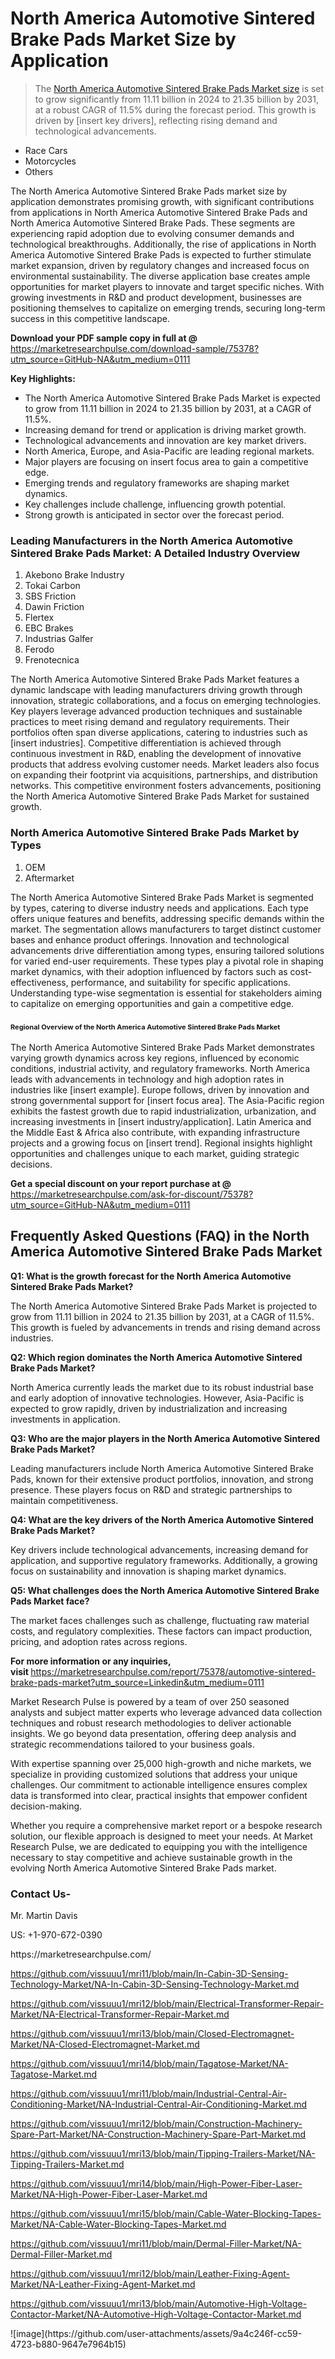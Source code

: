 <h1>North America Automotive Sintered Brake Pads Market&nbsp;Size by Application</h1><blockquote><p>The <a href="https://marketresearchpulse.com/download-sample/75378?utm_source=GitHub-NA&amp;utm_medium=0111">North America Automotive Sintered Brake Pads Market size</a> is set to grow significantly from 11.11 billion in 2024 to 21.35 billion by 2031, at a robust CAGR of 11.5% during the forecast period. This growth is driven by [insert key drivers], reflecting rising demand and technological advancements.</p></blockquote><ul><li>Race Cars<li> Motorcycles<li> Others</li></ul><p>The North America Automotive Sintered Brake Pads market size by application demonstrates promising growth, with significant contributions from applications in North America Automotive Sintered Brake Pads and North America Automotive Sintered Brake Pads. These segments are experiencing rapid adoption due to evolving consumer demands and technological breakthroughs. Additionally, the rise of applications in North America Automotive Sintered Brake Pads is expected to further stimulate market expansion, driven by regulatory changes and increased focus on environmental sustainability. The diverse application base creates ample opportunities for market players to innovate and target specific niches. With growing investments in R&D and product development, businesses are positioning themselves to capitalize on emerging trends, securing long-term success in this competitive landscape.</p><p><strong>Download your PDF sample copy in full at @ </strong><a href="https://marketresearchpulse.com/download-sample/75378?utm_source=GitHub-NA&amp;utm_medium=0111">https://marketresearchpulse.com/download-sample/75378?utm_source=GitHub-NA&amp;utm_medium=0111</a></p><p><strong>Key Highlights: </strong></p><ul><li>The North America Automotive Sintered Brake Pads Market is expected to grow from 11.11 billion in 2024 to 21.35 billion by 2031, at a CAGR of 11.5%.</li><li>Increasing demand for trend or application is driving market growth.</li><li>Technological advancements and innovation are key market drivers.</li><li>North America, Europe, and Asia-Pacific are leading regional markets.</li><li>Major players are focusing on insert focus area to gain a competitive edge.</li><li>Emerging trends and regulatory frameworks are shaping market dynamics.</li><li>Key challenges include challenge, influencing growth potential.</li><li>Strong growth is anticipated in sector over the forecast period.</li></ul><h3>Leading Manufacturers in the North America Automotive Sintered Brake Pads Market: A Detailed Industry Overview</h3><ol><li>Akebono Brake Industry</li><li>Tokai Carbon</li><li>SBS Friction</li><li>Dawin Friction</li><li>Flertex</li><li>EBC Brakes</li><li>Industrias Galfer</li><li>Ferodo</li><li>Frenotecnica</li></ol><div class="flex max-w-full flex-col flex-grow"><div class="min-h-8 text-message flex w-full flex-col items-end gap-2 whitespace-normal break-words [.text-message+&amp;]:mt-5" dir="auto" data-message-author-role="assistant" data-message-id="fd8432e4-4910-450d-b182-61b7bfb0a01f" data-message-model-slug="gpt-4o"><div class="flex w-full flex-col gap-1 empty:hidden first:pt-[3px]"><div class="markdown prose w-full break-words dark:prose-invert light"><p>The North America Automotive Sintered Brake Pads Market features a dynamic landscape with leading manufacturers driving growth through innovation, strategic collaborations, and a focus on emerging technologies. Key players leverage advanced production techniques and sustainable practices to meet rising demand and regulatory requirements. Their portfolios often span diverse applications, catering to industries such as [insert industries]. Competitive differentiation is achieved through continuous investment in R&amp;D, enabling the development of innovative products that address evolving customer needs. Market leaders also focus on expanding their footprint via acquisitions, partnerships, and distribution networks. This competitive environment fosters advancements, positioning the North America Automotive Sintered Brake Pads Market for sustained growth.</p></div></div></div></div><h3>North America Automotive Sintered Brake Pads Market by Types</h3><ol><li>OEM<li> Aftermarket</li></ol><div class="flex max-w-full flex-col flex-grow"><div class="min-h-8 text-message flex w-full flex-col items-end gap-2 whitespace-normal break-words [.text-message+&amp;]:mt-5" dir="auto" data-message-author-role="assistant" data-message-id="084470be-0bb7-4664-bddf-5156b4f41249" data-message-model-slug="gpt-4o-mini"><div class="flex w-full flex-col gap-1 empty:hidden first:pt-[3px]"><div class="markdown prose w-full break-words dark:prose-invert light"><p>The North America Automotive Sintered Brake Pads Market is segmented by types, catering to diverse industry needs and applications. Each type offers unique features and benefits, addressing specific demands within the market. The segmentation allows manufacturers to target distinct customer bases and enhance product offerings. Innovation and technological advancements drive differentiation among types, ensuring tailored solutions for varied end-user requirements. These types play a pivotal role in shaping market dynamics, with their adoption influenced by factors such as cost-effectiveness, performance, and suitability for specific applications. Understanding type-wise segmentation is essential for stakeholders aiming to capitalize on emerging opportunities and gain a competitive edge.</p></div></div></div></div><h3><span style="font-size: 11px;">Regional Overview of the North America Automotive Sintered Brake Pads Market</span></h3><div class="flex max-w-full flex-col flex-grow"><div class="min-h-8 text-message flex w-full flex-col items-end gap-2 whitespace-normal break-words [.text-message+&amp;]:mt-5" dir="auto" data-message-author-role="assistant" data-message-id="e9038762-ce64-4e30-91c9-9bd413514231" data-message-model-slug="gpt-4o-mini"><div class="flex w-full flex-col gap-1 empty:hidden first:pt-[3px]"><div class="markdown prose w-full break-words dark:prose-invert light"><p>The North America Automotive Sintered Brake Pads Market demonstrates varying growth dynamics across key regions, influenced by economic conditions, industrial activity, and regulatory frameworks. North America leads with advancements in technology and high adoption rates in industries like [insert example]. Europe follows, driven by innovation and strong governmental support for [insert focus area]. The Asia-Pacific region exhibits the fastest growth due to rapid industrialization, urbanization, and increasing investments in [insert industry/application]. Latin America and the Middle East &amp; Africa also contribute, with expanding infrastructure projects and a growing focus on [insert trend]. Regional insights highlight opportunities and challenges unique to each market, guiding strategic decisions.</p></div></div></div></div><p><strong>Get a special discount on your report purchase at @ </strong><a href="https://marketresearchpulse.com/ask-for-discount/75378?utm_source=GitHub-NA&amp;utm_medium=0111">https://marketresearchpulse.com/ask-for-discount/75378?utm_source=GitHub-NA&amp;utm_medium=0111</a></p><h2>Frequently Asked Questions (FAQ) in the North America Automotive Sintered Brake Pads Market</h2><p><strong>Q1: What is the growth forecast for the North America Automotive Sintered Brake Pads Market?</strong></p><p>The North America Automotive Sintered Brake Pads Market is projected to grow from 11.11 billion in 2024 to 21.35 billion by 2031, at a CAGR of 11.5%. This growth is fueled by advancements in trends and rising demand across industries.</p><p><strong>Q2: Which region dominates the North America Automotive Sintered Brake Pads Market?</strong></p><p>North America currently leads the market due to its robust industrial base and early adoption of innovative technologies. However, Asia-Pacific is expected to grow rapidly, driven by industrialization and increasing investments in application.</p><p><strong>Q3: Who are the major players in the North America Automotive Sintered Brake Pads Market?</strong></p><p>Leading manufacturers include North America Automotive Sintered Brake Pads, known for their extensive product portfolios, innovation, and strong presence. These players focus on R&amp;D and strategic partnerships to maintain competitiveness.</p><p><strong>Q4: What are the key drivers of the North America Automotive Sintered Brake Pads Market?</strong></p><p>Key drivers include technological advancements, increasing demand for application, and supportive regulatory frameworks. Additionally, a growing focus on sustainability and innovation is shaping market dynamics.</p><p><strong>Q5: What challenges does the North America Automotive Sintered Brake Pads Market face?</strong></p><p>The market faces challenges such as challenge, fluctuating raw material costs, and regulatory complexities. These factors can impact production, pricing, and adoption rates across regions.</p><p><strong>For more information or any inquiries, visit&nbsp;</strong><a href="https://marketresearchpulse.com/report/75378/automotive-sintered-brake-pads-market?utm_source=Linkedin&utm_medium=0111">https://marketresearchpulse.com/report/75378/automotive-sintered-brake-pads-market?utm_source=Linkedin&utm_medium=0111</a></p><p>Market Research Pulse is powered by a team of over 250 seasoned analysts and subject matter experts who leverage advanced data collection techniques and robust research methodologies to deliver actionable insights. We go beyond data presentation, offering deep analysis and strategic recommendations tailored to your business goals.</p><p>With expertise spanning over 25,000 high-growth and niche markets, we specialize in providing customized solutions that address your unique challenges. Our commitment to actionable intelligence ensures complex data is transformed into clear, practical insights that empower confident decision-making.</p><p>Whether you require a comprehensive market report or a bespoke research solution, our flexible approach is designed to meet your needs. At Market Research Pulse, we are dedicated to equipping you with the intelligence necessary to stay competitive and achieve sustainable growth in the evolving North America Automotive Sintered Brake Pads market.</p><h3><strong>Contact Us-</strong></h3><p>Mr. Martin Davis</p><p>US: +1-970-672-0390</p><p>https://marketresearchpulse.com/</p><p><a href="https://github.com/vissuuu1/mri11/blob/main/In-Cabin-3D-Sensing-Technology-Market/NA-In-Cabin-3D-Sensing-Technology-Market.md">https://github.com/vissuuu1/mri11/blob/main/In-Cabin-3D-Sensing-Technology-Market/NA-In-Cabin-3D-Sensing-Technology-Market.md</a></p><p><a href="https://github.com/vissuuu1/mri12/blob/main/Electrical-Transformer-Repair-Market/NA-Electrical-Transformer-Repair-Market.md">https://github.com/vissuuu1/mri12/blob/main/Electrical-Transformer-Repair-Market/NA-Electrical-Transformer-Repair-Market.md</a></p><p><a href="https://github.com/vissuuu1/mri13/blob/main/Closed-Electromagnet-Market/NA-Closed-Electromagnet-Market.md">https://github.com/vissuuu1/mri13/blob/main/Closed-Electromagnet-Market/NA-Closed-Electromagnet-Market.md</a></p><p><a href="https://github.com/vissuuu1/mri14/blob/main/Tagatose-Market/NA-Tagatose-Market.md">https://github.com/vissuuu1/mri14/blob/main/Tagatose-Market/NA-Tagatose-Market.md</a></p><p><a href="https://github.com/vissuuu1/mri11/blob/main/Industrial-Central-Air-Conditioning-Market/NA-Industrial-Central-Air-Conditioning-Market.md">https://github.com/vissuuu1/mri11/blob/main/Industrial-Central-Air-Conditioning-Market/NA-Industrial-Central-Air-Conditioning-Market.md</a></p><p><a href="https://github.com/vissuuu1/mri12/blob/main/Construction-Machinery-Spare-Part-Market/NA-Construction-Machinery-Spare-Part-Market.md">https://github.com/vissuuu1/mri12/blob/main/Construction-Machinery-Spare-Part-Market/NA-Construction-Machinery-Spare-Part-Market.md</a></p><p><a href="https://github.com/vissuuu1/mri13/blob/main/Tipping-Trailers-Market/NA-Tipping-Trailers-Market.md">https://github.com/vissuuu1/mri13/blob/main/Tipping-Trailers-Market/NA-Tipping-Trailers-Market.md</a></p><p><a href="https://github.com/vissuuu1/mri14/blob/main/High-Power-Fiber-Laser-Market/NA-High-Power-Fiber-Laser-Market.md">https://github.com/vissuuu1/mri14/blob/main/High-Power-Fiber-Laser-Market/NA-High-Power-Fiber-Laser-Market.md</a></p><p><a href="https://github.com/vissuuu1/mri15/blob/main/Cable-Water-Blocking-Tapes-Market/NA-Cable-Water-Blocking-Tapes-Market.md">https://github.com/vissuuu1/mri15/blob/main/Cable-Water-Blocking-Tapes-Market/NA-Cable-Water-Blocking-Tapes-Market.md</a></p><p><a href="https://github.com/vissuuu1/mri11/blob/main/Dermal-Filler-Market/NA-Dermal-Filler-Market.md">https://github.com/vissuuu1/mri11/blob/main/Dermal-Filler-Market/NA-Dermal-Filler-Market.md</a></p><p><a href="https://github.com/vissuuu1/mri12/blob/main/Leather-Fixing-Agent-Market/NA-Leather-Fixing-Agent-Market.md">https://github.com/vissuuu1/mri12/blob/main/Leather-Fixing-Agent-Market/NA-Leather-Fixing-Agent-Market.md</a></p><p><a href="https://github.com/vissuuu1/mri13/blob/main/Automotive-High-Voltage-Contactor-Market/NA-Automotive-High-Voltage-Contactor-Market.md">https://github.com/vissuuu1/mri13/blob/main/Automotive-High-Voltage-Contactor-Market/NA-Automotive-High-Voltage-Contactor-Market.md</a></p>
![image](https://github.com/user-attachments/assets/9a4c246f-cc59-4723-b880-9647e7964b15)
